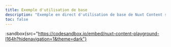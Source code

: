 ```yaml
---
title: Exemple d'utilisation de base
description: "Exemple en direct d'utilisation de base de Nuxt Content sur CodeSandbox."
toc: false
---
```


:sandbox{src="https://codesandbox.io/embed/nuxt-content-playground-l164h?hidenavigation=1&theme=dark"}
